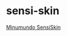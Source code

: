 # sensi-skin

[Minumundo SensiSkin](https://github.com/Raquellls/sensi-skin/blob/main/Minimundo_sensi-skin_Lais_Raquel.docx.pdf)
